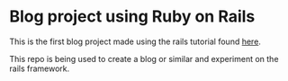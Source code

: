 # Blog project using Ruby on Rails

This is the first blog project made using the rails tutorial found [here](https://guides.rubyonrails.org/getting_started.html).

This repo is being used to create a blog or similar and experiment on the rails framework.
